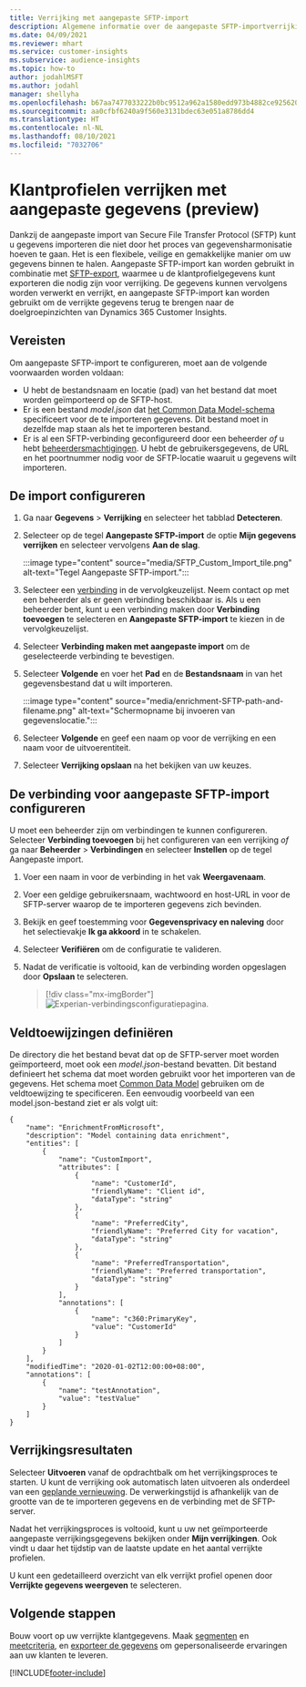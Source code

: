 ```yaml
---
title: Verrijking met aangepaste SFTP-import
description: Algemene informatie over de aangepaste SFTP-importverrijking.
ms.date: 04/09/2021
ms.reviewer: mhart
ms.service: customer-insights
ms.subservice: audience-insights
ms.topic: how-to
author: jodahlMSFT
ms.author: jodahl
manager: shellyha
ms.openlocfilehash: b67aa7477033222b0bc9512a962a1580edd973b4882ce925620ff5ec14f83fe3
ms.sourcegitcommit: aa0cfbf6240a9f560e3131bdec63e051a8786dd4
ms.translationtype: HT
ms.contentlocale: nl-NL
ms.lasthandoff: 08/10/2021
ms.locfileid: "7032706"
---
```

# <a name="enrich-customer-profiles-with-custom-data-preview"></a>Klantprofielen verrijken met aangepaste gegevens (preview)

Dankzij de aangepaste import van Secure File Transfer Protocol (SFTP) kunt u gegevens importeren die niet door het proces van gegevensharmonisatie hoeven te gaan. Het is een flexibele, veilige en gemakkelijke manier om uw gegevens binnen te halen. Aangepaste SFTP-import kan worden gebruikt in combinatie met [SFTP-export](export-sftp.md), waarmee u de klantprofielgegevens kunt exporteren die nodig zijn voor verrijking. De gegevens kunnen vervolgens worden verwerkt en verrijkt, en aangepaste SFTP-import kan worden gebruikt om de verrijkte gegevens terug te brengen naar de doelgroepinzichten van Dynamics 365 Customer Insights.

## <a name="prerequisites"></a>Vereisten

Om aangepaste SFTP-import te configureren, moet aan de volgende voorwaarden worden voldaan:

- U hebt de bestandsnaam en locatie (pad) van het bestand dat moet worden geïmporteerd op de SFTP-host.
- Er is een bestand *model.json* dat [het Common Data Model-schema](/common-data-model/) specificeert voor de te importeren gegevens. Dit bestand moet in dezelfde map staan als het te importeren bestand.
- Er is al een SFTP-verbinding geconfigureerd door een beheerder *of* u hebt [beheerdersmachtigingen](permissions.md#administrator). U hebt de gebruikersgegevens, de URL en het poortnummer nodig voor de SFTP-locatie waaruit u gegevens wilt importeren.


## <a name="configure-the-import"></a>De import configureren

1. Ga naar **Gegevens** > **Verrijking** en selecteer het tabblad **Detecteren**.

1. Selecteer op de tegel **Aangepaste SFTP-import** de optie **Mijn gegevens verrijken** en selecteer vervolgens **Aan de slag**.

   :::image type="content" source="media/SFTP_Custom_Import_tile.png" alt-text="Tegel Aangepaste SFTP-import.":::

1. Selecteer een [verbinding](connections.md) in de vervolgkeuzelijst. Neem contact op met een beheerder als er geen verbinding beschikbaar is. Als u een beheerder bent, kunt u een verbinding maken door **Verbinding toevoegen** te selecteren en **Aangepaste SFTP-import** te kiezen in de vervolgkeuzelijst.

1. Selecteer **Verbinding maken met aangepaste import** om de geselecteerde verbinding te bevestigen.

1.  Selecteer **Volgende** en voer het **Pad** en de **Bestandsnaam** in van het gegevensbestand dat u wilt importeren.

    :::image type="content" source="media/enrichment-SFTP-path-and-filename.png" alt-text="Schermopname bij invoeren van gegevenslocatie.":::

1. Selecteer **Volgende** en geef een naam op voor de verrijking en een naam voor de uitvoerentiteit. 

1. Selecteer **Verrijking opslaan** na het bekijken van uw keuzes.

## <a name="configure-the-connection-for-sftp-custom-import"></a>De verbinding voor aangepaste SFTP-import configureren 

U moet een beheerder zijn om verbindingen te kunnen configureren. Selecteer **Verbinding toevoegen** bij het configureren van een verrijking *of* ga naar **Beheerder** > **Verbindingen** en selecteer **Instellen** op de tegel Aangepaste import.

1. Voer een naam in voor de verbinding in het vak **Weergavenaam**.

1. Voer een geldige gebruikersnaam, wachtwoord en host-URL in voor de SFTP-server waarop de te importeren gegevens zich bevinden.

1. Bekijk en geef toestemming voor **Gegevensprivacy en naleving** door het selectievakje **Ik ga akkoord** in te schakelen.

1. Selecteer **Verifiëren** om de configuratie te valideren.

1. Nadat de verificatie is voltooid, kan de verbinding worden opgeslagen door **Opslaan** te selecteren.

   > [!div class="mx-imgBorder"]
   > ![Experian-verbindingsconfiguratiepagina.](media/enrichment-SFTP-connection.png "Experian-verbindingsconfiguratiepagina")


## <a name="defining-field-mappings"></a>Veldtoewijzingen definiëren 

De directory die het bestand bevat dat op de SFTP-server moet worden geïmporteerd, moet ook een *model.json*-bestand bevatten. Dit bestand definieert het schema dat moet worden gebruikt voor het importeren van de gegevens. Het schema moet [Common Data Model](/common-data-model/) gebruiken om de veldtoewijzing te specificeren. Een eenvoudig voorbeeld van een model.json-bestand ziet er als volgt uit:

```
{
    "name": "EnrichmentFromMicrosoft",
    "description": "Model containing data enrichment",
    "entities": [
        {
            "name": "CustomImport",
            "attributes": [
                {
                    "name": "CustomerId",
                    "friendlyName": "Client id",
                    "dataType": "string"
                },
                {
                    "name": "PreferredCity",
                    "friendlyName": "Preferred City for vacation",
                    "dataType": "string"
                },
                {
                    "name": "PreferredTransportation",
                    "friendlyName": "Preferred transportation",
                    "dataType": "string"
                }
            ],
            "annotations": [
                {
                    "name": "c360:PrimaryKey",
                    "value": "CustomerId"
                }
            ]
        }
    ],
    "modifiedTime": "2020-01-02T12:00:00+08:00",
    "annotations": [
        {
            "name": "testAnnotation",
            "value": "testValue"
        }
    ]
}
```

## <a name="enrichment-results"></a>Verrijkingsresultaten

Selecteer **Uitvoeren** vanaf de opdrachtbalk om het verrijkingsproces te starten. U kunt de verrijking ook automatisch laten uitvoeren als onderdeel van een [geplande vernieuwing](system.md#schedule-tab). De verwerkingstijd is afhankelijk van de grootte van de te importeren gegevens en de verbinding met de SFTP-server.

Nadat het verrijkingsproces is voltooid, kunt u uw net geïmporteerde aangepaste verrijkingsgegevens bekijken onder **Mijn verrijkingen**. Ook vindt u daar het tijdstip van de laatste update en het aantal verrijkte profielen.

U kunt een gedetailleerd overzicht van elk verrijkt profiel openen door **Verrijkte gegevens weergeven** te selecteren.

## <a name="next-steps"></a>Volgende stappen

Bouw voort op uw verrijkte klantgegevens. Maak [segmenten](segments.md) en [meetcriteria](measures.md), en [exporteer de gegevens](export-destinations.md) om gepersonaliseerde ervaringen aan uw klanten te leveren.

[!INCLUDE[footer-include](../includes/footer-banner.md)]

